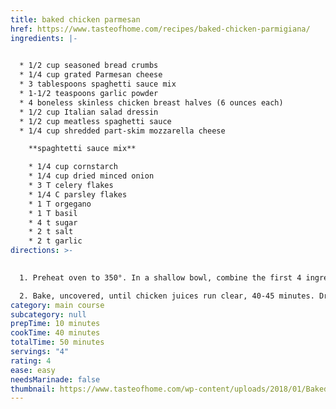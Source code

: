 ```yaml
---
title: baked chicken parmesan
href: https://www.tasteofhome.com/recipes/baked-chicken-parmigiana/
ingredients: |-
  

  * 1/2 cup seasoned bread crumbs
  * 1/4 cup grated Parmesan cheese
  * 3 tablespoons spaghetti sauce mix
  * 1-1/2 teaspoons garlic powder
  * 4 boneless skinless chicken breast halves (6 ounces each)
  * 1/2 cup Italian salad dressin
  * 1/2 cup meatless spaghetti sauce
  * 1/4 cup shredded part-skim mozzarella cheese

    **s﻿paghtetti sauce mix**

    * 1/4 cup cornstarch
    * 1/4 cup dried minced onion
    * 3﻿ T celery flakes
    * 1﻿/4 C parsley flakes 
    * 1﻿ T orgegano
    * 1﻿ T basil
    * 4﻿ t sugar
    * 2﻿ t salt
    * 2﻿ t garlic
directions: >-
  

  1. Preheat oven to 350°. In a shallow bowl, combine the first 4 ingredients. Dip chicken in salad dressing, then coat with crumb mixture. Place in a greased 13x9-in. baking dish.

  2. Bake, uncovered, until chicken juices run clear, 40-45 minutes. Drizzle with spaghetti sauces and sprinkle with mozzarella cheese. Bake until cheese is melted, 5-7 minutes.
category: main course
subcategory: null
prepTime: 10 minutes
cookTime: 40 minutes
totalTime: 50 minutes
servings: "4"
rating: 4
ease: easy
needsMarinade: false
thumbnail: https://www.tasteofhome.com/wp-content/uploads/2018/01/Baked-Chicken-Parmigiana_EXPS_FT21_22495_F_0518_1.jpg?fit=700,1024
---
```

